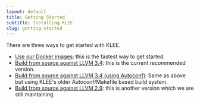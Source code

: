 ```yaml
---
layout: default
title: Getting Started
subtitle: Installing KLEE
slug: getting-started
---
```


There are three ways to get started with KLEE.

* [Use our Docker images]({{site.baseurl}}/docker): this is the fastest way to get started.
* [Build from source against LLVM 3.4]({{site.baseurl}}/build-llvm34): this is the current recommended version.
* [Build from source against LLVM 3.4 (using Autoconf)]({{site.baseurl}}/build-llvm34-autoconf): Same as above but using KLEE's older Autoconf/Makefile based build system.
* [Build from source against LLVM 2.9]({{site.baseurl}}/build-llvm29): this is another version which we are still maintaining.
